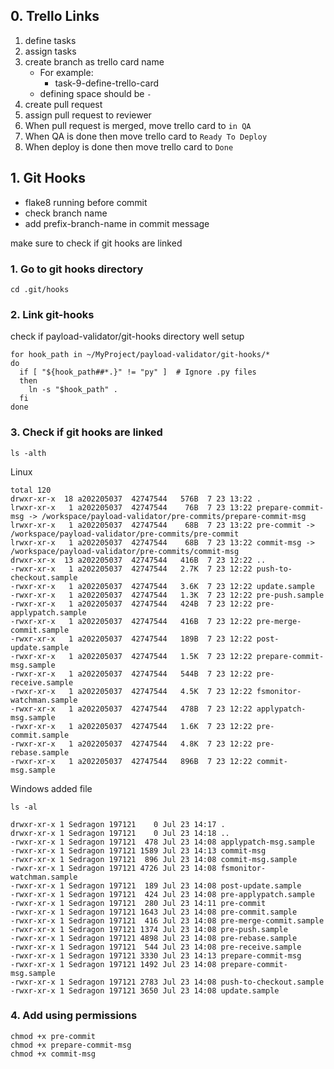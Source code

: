 ## 0. Trello Links

1. define tasks
2. assign tasks
3. create branch as trello card name
   - For example:
     - task-9-define-trello-card
   - defining space should be `-`
4. create pull request
5. assign pull request to reviewer 
6. When pull request is merged, move trello card to `in QA`
7. When QA is done then move trello card to `Ready To Deploy`
8. When deploy is done then move trello card to `Done`

## 1. Git Hooks

- flake8 running before commit
- check branch name
- add prefix-branch-name in commit message

make sure to check if git hooks are linked

### 1. Go to git hooks directory 

```shell
cd .git/hooks
```

### 2. Link git-hooks

check if payload-validator/git-hooks directory well setup

```shell
for hook_path in ~/MyProject/payload-validator/git-hooks/*
do
  if [ "${hook_path##*.}" != "py" ]  # Ignore .py files
  then
    ln -s "$hook_path" .
  fi
done
```

### 3. Check if git hooks are linked

```shell
ls -alth
```

Linux

```shell
total 120
drwxr-xr-x  18 a202205037  42747544   576B  7 23 13:22 .
lrwxr-xr-x   1 a202205037  42747544    76B  7 23 13:22 prepare-commit-msg -> /workspace/payload-validator/pre-commits/prepare-commit-msg
lrwxr-xr-x   1 a202205037  42747544    68B  7 23 13:22 pre-commit -> /workspace/payload-validator/pre-commits/pre-commit
lrwxr-xr-x   1 a202205037  42747544    68B  7 23 13:22 commit-msg -> /workspace/payload-validator/pre-commits/commit-msg
drwxr-xr-x  13 a202205037  42747544   416B  7 23 12:22 ..
-rwxr-xr-x   1 a202205037  42747544   2.7K  7 23 12:22 push-to-checkout.sample
-rwxr-xr-x   1 a202205037  42747544   3.6K  7 23 12:22 update.sample
-rwxr-xr-x   1 a202205037  42747544   1.3K  7 23 12:22 pre-push.sample
-rwxr-xr-x   1 a202205037  42747544   424B  7 23 12:22 pre-applypatch.sample
-rwxr-xr-x   1 a202205037  42747544   416B  7 23 12:22 pre-merge-commit.sample
-rwxr-xr-x   1 a202205037  42747544   189B  7 23 12:22 post-update.sample
-rwxr-xr-x   1 a202205037  42747544   1.5K  7 23 12:22 prepare-commit-msg.sample
-rwxr-xr-x   1 a202205037  42747544   544B  7 23 12:22 pre-receive.sample
-rwxr-xr-x   1 a202205037  42747544   4.5K  7 23 12:22 fsmonitor-watchman.sample
-rwxr-xr-x   1 a202205037  42747544   478B  7 23 12:22 applypatch-msg.sample
-rwxr-xr-x   1 a202205037  42747544   1.6K  7 23 12:22 pre-commit.sample
-rwxr-xr-x   1 a202205037  42747544   4.8K  7 23 12:22 pre-rebase.sample
-rwxr-xr-x   1 a202205037  42747544   896B  7 23 12:22 commit-msg.sample
```

Windows added file

```shell
ls -al
```

```shell
drwxr-xr-x 1 Sedragon 197121    0 Jul 23 14:17 .
drwxr-xr-x 1 Sedragon 197121    0 Jul 23 14:18 ..
-rwxr-xr-x 1 Sedragon 197121  478 Jul 23 14:08 applypatch-msg.sample
-rwxr-xr-x 1 Sedragon 197121 1589 Jul 23 14:13 commit-msg
-rwxr-xr-x 1 Sedragon 197121  896 Jul 23 14:08 commit-msg.sample
-rwxr-xr-x 1 Sedragon 197121 4726 Jul 23 14:08 fsmonitor-watchman.sample
-rwxr-xr-x 1 Sedragon 197121  189 Jul 23 14:08 post-update.sample
-rwxr-xr-x 1 Sedragon 197121  424 Jul 23 14:08 pre-applypatch.sample
-rwxr-xr-x 1 Sedragon 197121  280 Jul 23 14:11 pre-commit
-rwxr-xr-x 1 Sedragon 197121 1643 Jul 23 14:08 pre-commit.sample
-rwxr-xr-x 1 Sedragon 197121  416 Jul 23 14:08 pre-merge-commit.sample
-rwxr-xr-x 1 Sedragon 197121 1374 Jul 23 14:08 pre-push.sample
-rwxr-xr-x 1 Sedragon 197121 4898 Jul 23 14:08 pre-rebase.sample
-rwxr-xr-x 1 Sedragon 197121  544 Jul 23 14:08 pre-receive.sample
-rwxr-xr-x 1 Sedragon 197121 3330 Jul 23 14:13 prepare-commit-msg
-rwxr-xr-x 1 Sedragon 197121 1492 Jul 23 14:08 prepare-commit-msg.sample
-rwxr-xr-x 1 Sedragon 197121 2783 Jul 23 14:08 push-to-checkout.sample
-rwxr-xr-x 1 Sedragon 197121 3650 Jul 23 14:08 update.sample
```


### 4. Add using permissions

```shell
chmod +x pre-commit
chmod +x prepare-commit-msg
chmod +x commit-msg
```